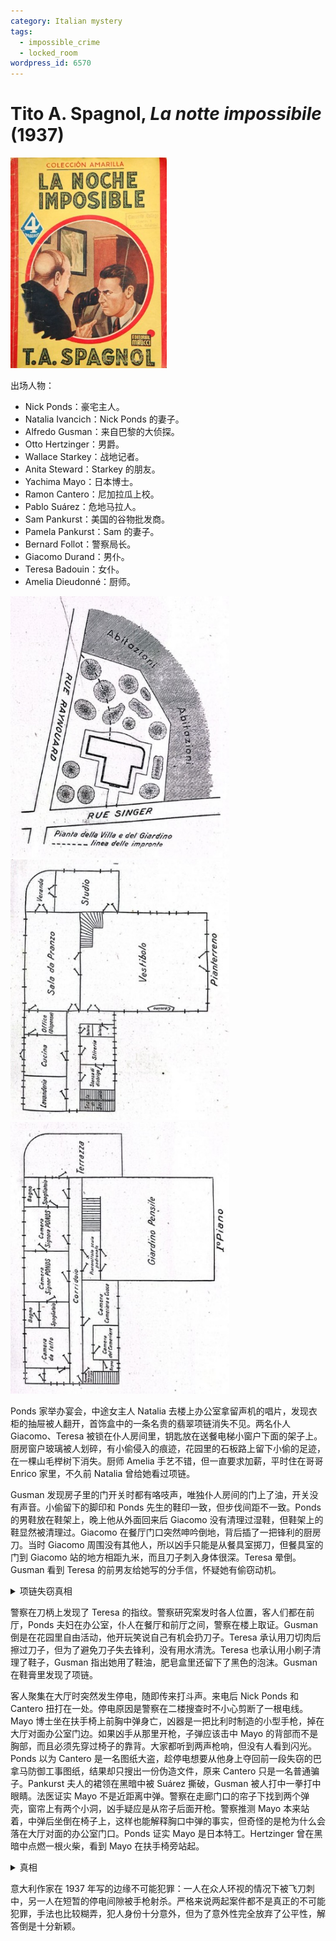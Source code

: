```yaml
---
category: Italian mystery
tags:
  - impossible_crime
  - locked_room
wordpress_id: 6570
---
```


# Tito A. Spagnol, <i>La notte impossibile</i> (1937)

<img src=images/1937_cover.jpg width=250/>

出场人物：
* Nick Ponds：豪宅主人。
* Natalia Ivancich：Nick Ponds 的妻子。
* Alfredo Gusman：来自巴黎的大侦探。
* Otto Hertzinger：男爵。
* Wallace Starkey：战地记者。
* Anita Steward：Starkey 的朋友。
* Yachima Mayo：日本博士。
* Ramon Cantero：尼加拉瓜上校。
* Pablo Suárez：危地马拉人。
* Sam Pankurst：美国的谷物批发商。
* Pamela Pankurst：Sam 的妻子。
* Bernard Follot：警察局长。
* Giacomo Durand：男仆。
* Teresa Badouin：女仆。
* Amelia Dieudonné：厨师。

<img src=images/1937_map.jpg width=350/>
<img src=images/1937_first_floor.jpg width=350/>
<img src=images/1937_second_floor.jpg width=350/>

Ponds 家举办宴会，中途女主人 Natalia 去楼上办公室拿留声机的唱片，发现衣柜的抽屉被人翻开，首饰盒中的一条名贵的翡翠项链消失不见。两名仆人 Giacomo、Teresa 被锁在仆人房间里，钥匙放在送餐电梯小窗户下面的架子上。厨房窗户玻璃被人划碎，有小偷侵入的痕迹，花园里的石板路上留下小偷的足迹，在一棵山毛榉树下消失。厨师 Amelia 手艺不错，但一直要求加薪，平时住在哥哥 Enrico 家里，不久前 Natalia 曾给她看过项链。

Gusman 发现房子里的门开关时都有咯吱声，唯独仆人房间的门上了油，开关没有声音。小偷留下的脚印和 Ponds 先生的鞋印一致，但步伐间距不一致。Ponds 的男鞋放在鞋架上，晚上他从外面回来后 Giacomo 没有清理过湿鞋，但鞋架上的鞋显然被清理过。Giacomo 在餐厅门口突然呻吟倒地，背后插了一把锋利的厨房刀。当时 Giacomo 周围没有其他人，所以凶手只能是从餐具室掷刀，但餐具室的门到 Giacomo 站的地方相距九米，而且刀子刺入身体很深。Teresa 晕倒。Gusman 看到 Teresa 的前男友给她写的分手信，怀疑她有偷窃动机。

<details><summary>项链失窃真相</summary>
女仆 Teresa 给门上油，趁管家睡觉时去卧室偷走了项链，把房间弄乱制造盗贼假象，然后下楼到厨房，用钻石戒指切割窗户玻璃，穿着 Ponds 的鞋子留下伪造的小偷足印，之后清洗鞋子放回鞋架上。她把仆人房间的钥匙放在架子上，用备用钥匙从内部锁上房间。
</details>

警察在刀柄上发现了 Teresa 的指纹。警察研究案发时各人位置，客人们都在前厅，Ponds 夫妇在办公室，仆人在餐厅和前厅之间，警察在楼上取证。Gusman 倒是在花园里自由活动，他开玩笑说自己有机会扔刀子。Teresa 承认用刀切肉后擦过刀子，但为了避免刀子失去锋利，没有用水清洗。Teresa 也承认用小刷子清理了鞋子，Gusman 指出她用了鞋油，肥皂盒里还留下了黑色的泡沫。Gusman 在鞋膏里发现了项链。

客人聚集在大厅时突然发生停电，随即传来打斗声。来电后 Nick Ponds 和 Cantero 扭打在一处。停电原因是警察在二楼搜查时不小心剪断了一根电线。Mayo 博士坐在扶手椅上前胸中弹身亡，凶器是一把比利时制造的小型手枪，掉在大厅对面办公室门边。如果凶手从那里开枪，子弹应该击中 Mayo 的背部而不是胸部，而且必须先穿过椅子的靠背。大家都听到两声枪响，但没有人看到闪光。Ponds 以为 Cantero 是一名图纸大盗，趁停电想要从他身上夺回前一段失窃的巴拿马防御工事图纸，结果却只搜出一份伪造文件，原来 Cantero 只是一名普通骗子。Pankurst 夫人的裙领在黑暗中被 Suárez 撕破，Gusman 被人打中一拳打中眼睛。法医证实 Mayo 不是近距离中弹。警察在走廊门口的帘子下找到两个弹壳，窗帘上有两个小洞，凶手疑应是从帘子后面开枪。警察推测 Mayo 本来站着，中弹后坐倒在椅子上，这样也能解释胸口中弹的事实，但奇怪的是枪为什么会落在大厅对面的办公室门口。Ponds 证实 Mayo 是日本特工。Hertzinger 曾在黑暗中点燃一根火柴，看到 Mayo 在扶手椅旁站起。

<details><summary>真相</summary>
一个名叫 Stéfano Runciman 的精神病人从康复中心逃脱，他妄想自己是大侦探 Gusman，在破案之余自己也下手犯案。他从储藏室门口向 Giacomo 扔刀子，然后逃进花园。他在黑暗中借着火柴光开枪射杀 Mayo，把手枪丢在门口，因为握枪时包着手帕所以没有留下指纹。他打伤自己的眼睛，假装受到袭击，并在黑暗中袭击他人制造混乱。
</details>

意大利作家在 1937 年写的边缘不可能犯罪：一人在众人环视的情况下被飞刀刺中，另一人在短暂的停电间隙被手枪射杀。严格来说两起案件都不是真正的不可能犯罪，手法也比较糊弄，犯人身份十分意外，但为了意外性完全放弃了公平性，解答倒是十分新颖。
